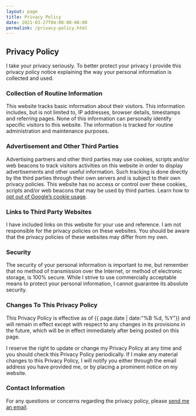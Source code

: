 ```yaml
---
layout: page
title: Privacy Policy
date: 2021-03-27T04:00:00-08:00
permalink: /privacy-policy.html
---
```

## Privacy Policy

I take your privacy seriously. To better protect your privacy I provide this privacy policy notice explaining the way your personal information is collected and used.

### Collection of Routine Information

This website tracks basic information about their visitors. This information includes, but is not limited to, IP addresses, browser details, timestamps and referring pages. None of this information can personally identify specific visitors to this website. The information is tracked for routine administration and maintenance purposes.

### Advertisement and Other Third Parties

Advertising partners and other third parties may use cookies, scripts and/or web beacons to track visitors activities on this website in order to display advertisements and other useful information. Such tracking is done directly by the third parties through their own servers and is subject to their own privacy policies. This website has no access or control over these cookies, scripts and/or web beacons that may be used by third parties. Learn how to [opt out of Google’s cookie usage](http://www.google.com/privacy_ads.html).

### Links to Third Party Websites

I have included links on this website for your use and reference. I am not responsible for the privacy policies on these websites. You should be aware that the privacy policies of these websites may differ from my own.

### Security

The security of your personal information is important to me, but remember that no method of transmission over the Internet, or method of electronic storage, is 100% secure. While I strive to use commercially acceptable means to protect your personal information, I cannot guarantee its absolute security.

### Changes To This Privacy Policy

This Privacy Policy is effective as of <time datetime="{{ page.date | date_to_xmlschema }}">{{ page.date | date:"%B %d, %Y"}}</time> and will remain in effect except with respect to any changes in its provisions in the future, which will be in effect immediately after being posted on this page.

I reserve the right to update or change my Privacy Policy at any time and you should check this Privacy Policy periodically. If I make any material changes to this Privacy Policy, I will notify you either through the email address you have provided me, or by placing a prominent notice on my website.

### Contact Information

For any questions or concerns regarding the privacy policy, please <a href="&#109;&#97;&#105;&#108;&#116;&#111;&#58;&#112;&#114;&#105;&#118;&#97;&#99;&#121;&#64;&#110;&#105;&#99;&#107;&#46;&#112;&#114;&#111;">&#115;&#101;&#110;&#100;&#32;&#109;&#101;&#32;&#97;&#110;&#32;&#101;&#109;&#97;&#105;&#108;</a>.
